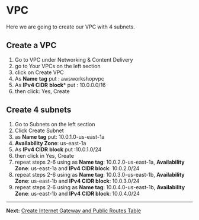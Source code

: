 # VPC

Here we are going to create our VPC with 4 subnets.

## Create a VPC
1. Go to VPC under Networking & Content Delivery
2. go to Your VPCs on the left section
3. click on Create VPC
4. As **Name** **tag** put : awsworkshopvpc
5. As **IPv4 CIDR** **block*** put : 10.0.0.0/16
6. then click:  Yes, Create

## Create 4 subnets
1. Go to Subnets on the left section
2. Click Create Subnet
3. as **Name tag** put: 10.0.1.0-us-east-1a
4. **Availability Zone**: us-east-1a
5. As **IPv4 CIDR** **block** put :10.0.1.0/24
6. then click in Yes, Create
7. repeat steps 2-6 using as **Name tag**: 10.0.2.0-us-east-1a, **Availability Zone**: us-east-1a and **IPv4 CIDR block**: 10.0.2.0/24
8. repeat steps 2-6 using as **Name tag**: 10.0.3.0-us-east-1b, **Availability Zone**: us-east-1b and **IPv4 CIDR block**: 10.0.3.0/24
9. repeat steps 2-6 using as **Name tag**: 10.0.4.0-us-east-1b, **Availability Zone**: us-east-1b and **IPv4 CIDR block**: 10.0.4.0/24

---
**Next:** [Create Internet Gateway and Public Routes Table](/workshop/vpc-subnets-bastion/02-internet-gateway.md)

